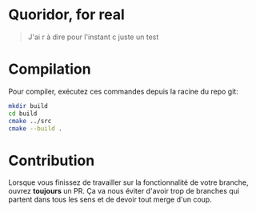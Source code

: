 # Quoridor, for real

>J'ai r à dire pour l'instant c juste un test

# Compilation

Pour compiler, exécutez ces commandes depuis la racine du repo git:

```bash
mkdir build
cd build
cmake ../src
cmake --build .
```

# Contribution
Lorsque vous finissez de travailler sur la fonctionnalité de votre branche, ouvrez **toujours** un PR. Ça va nous éviter d'avoir trop de branches qui partent dans tous les sens et de devoir tout merge d'un coup.
